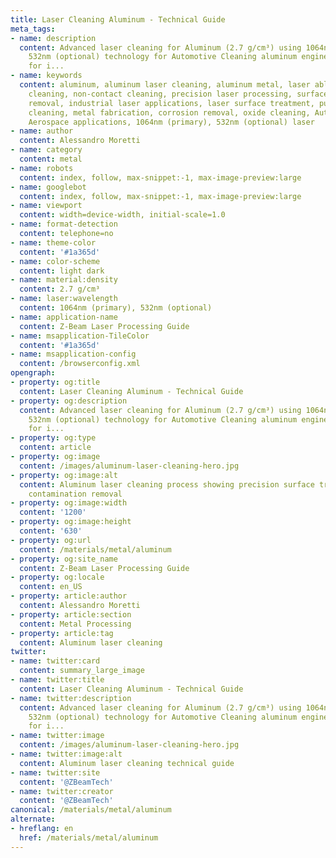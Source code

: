 ```yaml
---
title: Laser Cleaning Aluminum - Technical Guide
meta_tags:
- name: description
  content: Advanced laser cleaning for Aluminum (2.7 g/cm³) using 1064nm (primary),
    532nm (optional) technology for Automotive Cleaning aluminum engine components
    for i...
- name: keywords
  content: aluminum, aluminum laser cleaning, aluminum metal, laser ablation, laser
    cleaning, non-contact cleaning, precision laser processing, surface contamination
    removal, industrial laser applications, laser surface treatment, pulsed laser
    cleaning, metal fabrication, corrosion removal, oxide cleaning, Automotive applications,
    Aerospace applications, 1064nm (primary), 532nm (optional) laser
- name: author
  content: Alessandro Moretti
- name: category
  content: metal
- name: robots
  content: index, follow, max-snippet:-1, max-image-preview:large
- name: googlebot
  content: index, follow, max-snippet:-1, max-image-preview:large
- name: viewport
  content: width=device-width, initial-scale=1.0
- name: format-detection
  content: telephone=no
- name: theme-color
  content: '#1a365d'
- name: color-scheme
  content: light dark
- name: material:density
  content: 2.7 g/cm³
- name: laser:wavelength
  content: 1064nm (primary), 532nm (optional)
- name: application-name
  content: Z-Beam Laser Processing Guide
- name: msapplication-TileColor
  content: '#1a365d'
- name: msapplication-config
  content: /browserconfig.xml
opengraph:
- property: og:title
  content: Laser Cleaning Aluminum - Technical Guide
- property: og:description
  content: Advanced laser cleaning for Aluminum (2.7 g/cm³) using 1064nm (primary),
    532nm (optional) technology for Automotive Cleaning aluminum engine components
    for i...
- property: og:type
  content: article
- property: og:image
  content: /images/aluminum-laser-cleaning-hero.jpg
- property: og:image:alt
  content: Aluminum laser cleaning process showing precision surface treatment and
    contamination removal
- property: og:image:width
  content: '1200'
- property: og:image:height
  content: '630'
- property: og:url
  content: /materials/metal/aluminum
- property: og:site_name
  content: Z-Beam Laser Processing Guide
- property: og:locale
  content: en_US
- property: article:author
  content: Alessandro Moretti
- property: article:section
  content: Metal Processing
- property: article:tag
  content: Aluminum laser cleaning
twitter:
- name: twitter:card
  content: summary_large_image
- name: twitter:title
  content: Laser Cleaning Aluminum - Technical Guide
- name: twitter:description
  content: Advanced laser cleaning for Aluminum (2.7 g/cm³) using 1064nm (primary),
    532nm (optional) technology for Automotive Cleaning aluminum engine components
    for i...
- name: twitter:image
  content: /images/aluminum-laser-cleaning-hero.jpg
- name: twitter:image:alt
  content: Aluminum laser cleaning technical guide
- name: twitter:site
  content: '@ZBeamTech'
- name: twitter:creator
  content: '@ZBeamTech'
canonical: /materials/metal/aluminum
alternate:
- hreflang: en
  href: /materials/metal/aluminum
---
```

